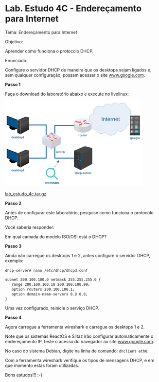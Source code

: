 # Lab. Estudo 4C - Endereçamento para Internet

Tema: Endereçamento para Internet

Objetivo:

Aprender como funciona o protocolo DHCP.

Enunciado:

Configure o servidor DHCP de maneira que os desktops sejam ligados e, sem qualquer configuração, possam acessar o site www.google.com. 

**Passo 1**

Faça o download do laboratório abaixo e execute no livelinux: 

![](./lab_estudo_4c.png)

[lab_estudo_4c.tar.gz](lab_estudo_4c.tar.gz)

**Passo 2**

Antes de configurar este laboratório, pesquise como funciona o protocolo DHCP.

Você saberia responder:

Em qual camada do modelo ISO/OSI está o DHCP?

**Passo 3**

Ainda não carregue os desktops 1 e 2, antes configure o servidor DHCP, exemplo:

`dhcp-server# nano /etc/dhcp/dhcpd.conf`

```
subnet 200.100.100.0 netmask 255.255.255.0 {
   range 200.100.100.10 200.100.100.99;
   option routers 200.100.100.1;
   option domain-name-servers 8.8.8.8;
}
```

Uma vez configurado, reinicie o serviço DHCP. 

**Passo 4**

Agora carregue a ferramenta wireshark e carregue os desktops 1 e 2.

Note que os sistemas ReactOS e Slitaz irão configurar automaticamente o endereçamento IP, teste o acesso do navegador ao site www.google.com.

No caso do sistema Debian, digite na linha de comando: `dhclient eth0`.

Com a ferramenta wireshark verifique os tipos de mensagens DHCP, e em que momento estas foram utilizadas. 

Bons estudos!!! :-}

